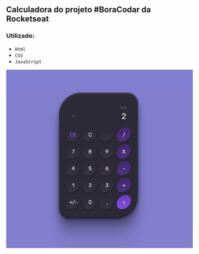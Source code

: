 ## Calculadora do projeto #BoraCodar da Rocketseat

### Utilizado:
+ ``Html``
+ ``CSS``
+ ``JavaScript``

![Tux, the Linux mascot](/assets/image.jpg)
